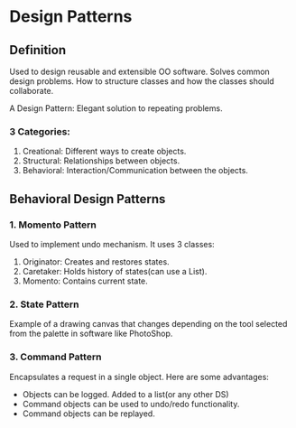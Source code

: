 # Design Patterns

## Definition

Used to design reusable and extensible OO software.
Solves common design problems.
How to structure classes and how the classes should collaborate.

A Design Pattern: Elegant solution to repeating problems.

### 3 Categories:

1. Creational: Different ways to create objects.
2. Structural: Relationships between objects.
3. Behavioral: Interaction/Communication between the objects.

## Behavioral Design Patterns

### 1. Momento Pattern

Used to implement undo mechanism.
It uses 3 classes:

1. Originator: Creates and restores states.
2. Caretaker: Holds history of states(can use a List).
3. Momento: Contains current state.

### 2. State Pattern

Example of a drawing canvas that changes depending on the tool selected from the palette in software like PhotoShop.

### 3. Command Pattern

Encapsulates a request in a single object. Here are some advantages:

- Objects can be logged. Added to a list(or any other DS)
- Command objects can be used to undo/redo functionality.
- Command objects can be replayed.
